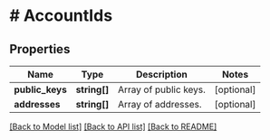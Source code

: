 # # AccountIds

## Properties

Name | Type | Description | Notes
------------ | ------------- | ------------- | -------------
**public_keys** | **string[]** | Array of public keys. | [optional]
**addresses** | **string[]** | Array of addresses. | [optional]

[[Back to Model list]](../../README.md#models) [[Back to API list]](../../README.md#endpoints) [[Back to README]](../../README.md)
